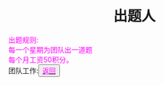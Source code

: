 <html>
	<head>
		<title>banzhuan</title>
		<style type="text/css">
		<!--
			.purple{color:#FF00FF}
		-->
      		</style>
	</head>
	<body>
		<h1><center>出题人</center></h1>
    <div>
      <span class="purple">
        出题规则:<br>
        每一个星期为团队出一道题<br>
        每个月工资50积分。<br>
      </span>
    </div>
	</body>
	<div>团队工作:<button title="back"><a href="https://zhouningyuan1234.github.io/tuanduigongzuo/"><span class="purple">返回</span></a></button></div>
</html>
